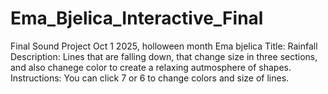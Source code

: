 # Ema_Bjelica_Interactive_Final
Final Sound Project
Oct 1 2025, holloween month
Ema bjelica
Title: Rainfall
Description: Lines that are falling down, that change size in three sections, and also chanege color to create a relaxing autmosphere of shapes.
Instructions: You can click 7 or 6 to change colors and size of lines.
